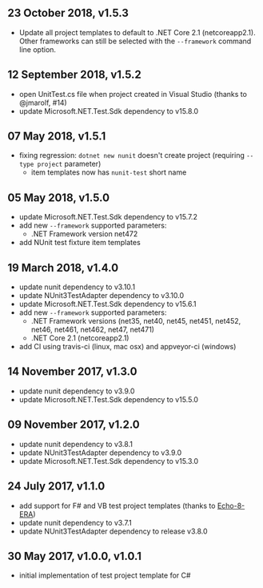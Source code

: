 23 October 2018, v1.5.3
-----------------------

- Update all project templates to default to .NET Core 2.1 (netcoreapp2.1). Other frameworks can still be selected with the `--framework` command line option.

12 September 2018, v1.5.2
-------------------------

- open UnitTest.cs file when project created in Visual Studio (thanks to @jmarolf, #14)
- update Microsoft.NET.Test.Sdk dependency to v15.8.0

07 May 2018, v1.5.1
-------------------

- fixing regression: `dotnet new nunit` doesn't create project (requiring `--type project` parameter)
    + item templates now has `nunit-test` short name

05 May 2018, v1.5.0
-------------------

- update Microsoft.NET.Test.Sdk dependency to v15.7.2
- add new `--framework` supported parameters:
    + .NET Framework version net472
- add NUnit test fixture item templates

19 March 2018, v1.4.0
---------------------

- update nunit dependency to v3.10.1
- update NUnit3TestAdapter dependency to v3.10.0
- update Microsoft.NET.Test.Sdk dependency to v15.6.1
- add new `--framework` supported parameters:
    + .NET Framework versions (net35, net40, net45, net451, net452, net46, net461, net462, net47, net471)
    + .NET Core 2.1 (netcoreapp2.1)
- add CI using travis-ci (linux, mac osx) and appveyor-ci (windows)

14 November 2017, v1.3.0
------------------------

- update nunit dependency to v3.9.0
- update Microsoft.NET.Test.Sdk dependency to v15.5.0

09 November 2017, v1.2.0
------------------------

- update nunit dependency to v3.8.1
- update NUnit3TestAdapter dependency to v3.9.0
- update Microsoft.NET.Test.Sdk dependency to v15.3.0

24 July 2017, v1.1.0
--------------------

- add support for F# and VB test project templates (thanks to [Echo-8-ERA](https://github.com/Echo-8-ERA))
- update nunit dependency to v3.7.1
- update NUnit3TestAdapter dependency to release v3.8.0

30 May 2017, v1.0.0, v1.0.1
---------------------------

- initial implementation of test project template for C#
